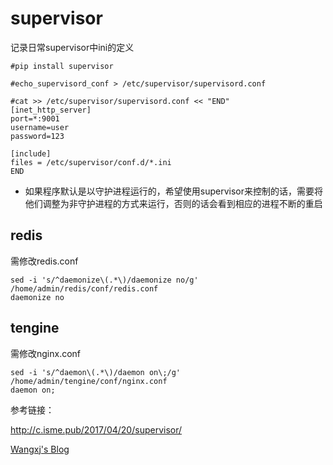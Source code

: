 # supervisor
记录日常supervisor中ini的定义
```
#pip install supervisor

#echo_supervisord_conf > /etc/supervisor/supervisord.conf

#cat >> /etc/supervisor/supervisord.conf << "END" 
[inet_http_server]    
port=*:9001        
username=user              
password=123  
 
[include]
files = /etc/supervisor/conf.d/*.ini
END
```
* 如果程序默认是以守护进程运行的，希望使用supervisor来控制的话，需要将他们调整为非守护进程的方式来运行，否则的话会看到相应的进程不断的重启
## redis
需修改redis.conf
```
sed -i 's/^daemonize\(.*\)/daemonize no/g' /home/admin/redis/conf/redis.conf
daemonize no
```

## tengine
需修改nginx.conf
```
sed -i 's/^daemon\(.*\)/daemon on\;/g' /home/admin/tengine/conf/nginx.conf
daemon on;
```
参考链接：

http://c.isme.pub/2017/04/20/supervisor/

[Wangxj's Blog](http://wangxj.org/2017/03/14/%E4%BD%BF%E7%94%A8supervisord%E5%AE%88%E6%8A%A4%E8%BF%9B%E7%A8%8B%E6%8E%A7%E5%88%B6%E5%A4%9A%E7%A8%8B%E5%BA%8F%E8%BF%90%E8%A1%8C/)
